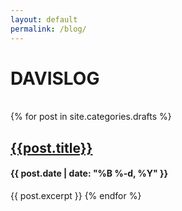 ```yaml
---
layout: default
permalink: /blog/
---
```

<h1 class="headline">DAVISLOG</h1><br>
{% for post in site.categories.drafts %}   
<h2><a href="{{post.url | prepend: site.baseurl}}">{{post.title}}</a></h2>
<h4>{{ post.date | date: "%B %-d, %Y" }}</h4>
{{ post.excerpt }}
{% endfor %}
